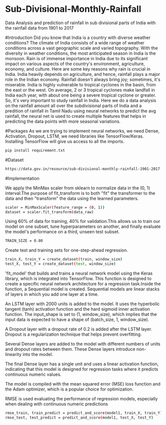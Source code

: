 # Sub-Divisional-Monthly-Rainfall
Data Analysis and prediction of rainfall in sub divisional parts of India with the rainfall data from 1901 to 2017

#Introduction
Did you know that India is a country with diverse weather conditions? The climate of India consists of a wide range of weather conditions across a vast geographic scale and varied topography. With the diversity in weather conditions, the most anticipated season in India is the monsoon. Rain is of immense importance in India due to its significant impact on various aspects of the country's environment, agriculture, economy, and culture. Here are some key reasons why rain is crucial in India. India heavily depends on agriculture, and hence, rainfall plays a major role in the Indian economy. Rainfall doesn't always bring joy; sometimes, it's miserable. India is highly vulnerable to tropical cyclones in the basin, from the east or the west. On average, 2 or 3 tropical cyclones make landfall in India each year, with about one being a severe tropical cyclone or greater. So, it's very important to study rainfall in India. Here we do a data analysis on the rainfall amount all over the subdivisional parts of India and a predition of rainfall in Tamil Nadu using neural networks to predict the avg rainfall, the neural net is used to create multiple features that helps in predicting the data points with more seasonal variations.

#Packages
As we are trying to implement neural networks, we need Dense, Activation, Dropout, LSTM, we need libraries like TensorFlow/Keras. Installing TensorFlow will give us access to all the imports.

```bash
pip install requirement.txt
```

#Dataset
```bash
https://data.gov.in/resource/sub-divisional-monthly-rainfall-1901-2017
```

#Implementation

We apply the MinMax scaler from sklearn to normalize data in the (0, 1) interval.The purpose of fit_transform is to both "fit" the transformer to the data and then "transform" the data using the learned parameters.

```bash
scaler = MinMaxScaler(feature_range = (0, 1))
dataset = scaler.fit_transform(data_raw)
```

Using 60% of data for training, 40% for validation.This allows us to train our model on one subset, tune hyperparameters on another, and finally evaluate the model's performance on a third, unseen test subset.

```bash
TRAIN_SIZE = 0.80
```

Create test and training sets for one-step-ahead regression.

```bash
train_X, train_Y = create_dataset(train, window_size)
test_X, test_Y = create_dataset(test, window_size)
```

'fit_model' that builds and trains a neural network model using the Keras library, which is integrated into TensorFlow. This function is designed to create a specific neural network architecture for a regression task.Inside the function, a Sequential model is created. Sequential models are linear stacks of layers in which you add one layer at a time.

An LSTM layer with 2000 units is added to the model. It uses the hyperbolic tangent (tanh) activation function and the hard sigmoid inner activation function. The input_shape is set to (1, window_size), which implies that the input data is expected to have a shape of (batch_size, 1, window_size).

A Dropout layer with a dropout rate of 0.2 is added after the LSTM layer. Dropout is a regularization technique that helps prevent overfitting.

Several Dense layers are added to the model with different numbers of units and dropout rates between them. These Dense layers introduce non-linearity into the model.

The final Dense layer has a single unit and uses a linear activation function, indicating that this model is designed for regression tasks where it predicts continuous numeric values.

The model is compiled with the mean squared error (MSE) loss function and the Adam optimizer, which is a popular choice for optimization.

RMSE is used evaluating the performance of regression models, especially when dealing with continuous numeric predictions
```bash
rmse_train, train_predict = predict_and_score(model1, train_X, train_Y)
rmse_test, test_predict = predict_and_score(model1, test_X, test_Y)
```
